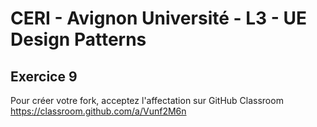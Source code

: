 # CERI - Avignon Université - L3 - UE Design Patterns

## Exercice 9


Pour créer votre fork, acceptez l'affectation sur GitHub Classroom https://classroom.github.com/a/Vunf2M6n
